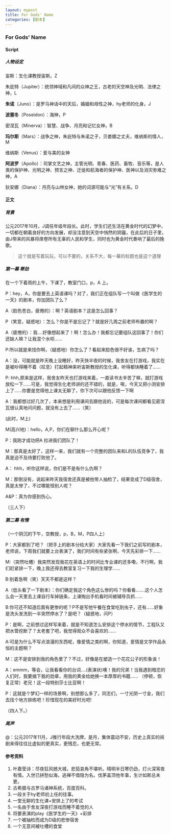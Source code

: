 ```yaml
---
layout: mypost
title: For Gods' Name
categories: [剧本]
---
```


### For Gods' Name

#### Script

##### 人物设定

宙斯：生化课教授宙斯。Z

朱庇特（Jupiter）：统领神域和凡间的众神之王，古老的天空神及光明、法律之神，L

**朱诺**（Juno）：是罗马神话中的天后，婚姻和母性之神，hy老师的化身。J

**波塞冬**（Poseidon）：海神，P

密涅瓦（Minerva）：智慧、战争、月亮和记忆女神，B

**玛尔斯**（Mars）：战争之神，朱庇特与朱诺之子，贝娄娜之丈夫，维纳斯的情人，M

维纳斯（Venus）：爱与美的女神

**阿波罗**（Apollo）：司掌文艺之神，主管光明、青春、医药、畜牧、音乐等，是人类的保护神、光明之神、预言之神、迁徙和航海者的保护神、医神以及消灾弥难之神，A

狄安娜（Diana）：月亮与山林女神，她的词源可能与“光”有关系。D

#### 正文

##### 背景

公元2017年10月，J调任年级年段长。此时，学生们还生活在黄金时代的幻梦中，一切都在朝着良好的方向发展，却没注意到天空中悄然的阴霾，在此后的日子里，由J带来的风暴将席卷所有无辜的人民和学生，同时也为黄金时代奏响了最后的挽歌。

> 这个就是写着玩玩，可以不要的，关系不大，每一幕的标题也是这个道理

##### 第一幕 寒劲

在一个下着雨的上午，下课了，教室门口，p，A 上。

P：hey，A，你是要去上英语课吗？对了，我们正在组队写一个叫做《医学生的一天》的剧本，你加团队了么？

A（脸色苍白，疲倦的）：啊？英语剧本？这是怎么回事？

P（笑意，疑惑地）：怎么？你是不是忘记了？就是好几周之前老师布置的啊？

A（疲倦的）：我....好像想起来了！啊！怎么办！我都忘记要组队这回事了！你们还缺人嘛？让我混个水呗......

P:所以就是来找你啊，（疑惑地）你怎么了？看起来脸色很不好诶，生病了吗？

A：没，可能就是昨天晚上没睡好，昨天快半夜的时候，我舍友在打游戏，我实在是被吵得睡不着（叹息）打起精神来听宙斯教授的生化课，听得都快睡着了......

P: hhh,原来是这样，我舍友昨天也打游戏来着，一直读书太辛苦了嘛，就打游戏放松一下......可是，我觉得生化老师讲的还不错的，就是，唉，今天又把小测安排上了......你要是觉得他上课太无聊了，你下次可以跟他反馈一下啊

A：我都想过好几次了，本来想是利用课间去跟他说的，可是每次课间都看见密涅瓦很认真地问问题，就没有上去了......（笑）

(此时，M上)

M(高兴地)：hello，A,P，你们在聊什么那么开心呢？

P：我刚才成功把A 拉进我们团队了！

M：那真是太好了，这样一来，我们就有一个完整的团队来和L的队伍竞争了，我真是迫不及待要打败他了。

A： hhh，听你这样说，你们是不是有什么仇啊？

M：那倒没有，说起来昨天我宿舍还真是被他带人抽检了，结果变成了D级宿舍，真是太惨了，不过哪能怪别人呢？

A&P：真为你感到伤心。

（三人下）

##### 第二幕 有情

（一个阴沉的下午，空教授，p，B，M，P四人上）

P：大家都到了吧？（把手上的剧本分给大家）大家先看一下我们之前写的剧本，老师说，下周我们就要上台表演了，我们时间有些紧张啊，今天先彩排一下......

M:（突然吐槽）我突然发现我花在英语上的时间比专业课的还多嘞，不行啊，我们赶紧排一下，晚上我还得去教室复习一下我的生理学......

B:别着急啊（笑）天天不都是这样？

A（低头看了一下剧本）：你们确定我这个角色这么惨的吗？你看看.......这个人怎么会一天里去上课自行车掉链条，上课掏出手机看时间被辅导员抓......

B:你可还不知道后面有更惨的呢？P不是写他午餐在食堂吃到虫子，还有......好象是洗头发洗到一半突然停水了？是吧？（疑惑地，问P）

P：是啊，之前想过这样写来着，就是不知道怎么安排这个停水的情节，工程队又把水管挖断了？太老套了吧，我觉得观众不会喜欢的......

A:可是为什么不写点浪漫的东西呢，像爱情之类的啊，你知道，爱情是文学作品永恒的主题啊？

M：这不是安排到我的角色里了？不过，好像是在塑造一个花花公子的形象诶！

A：emmm，等会，让我看看你的台词....(表演状)噢！我的兄弟！当我遇到暗恋的人们时，我要摘下我的勋章，用我的黄金给她换一本厚厚的书籍...... （停顿，恢复正常）老兄！这一段特别莎士比亚啊！

P：这就是个梦幻一样的场景啊，别想那么多了，同志们，一寸光阴一寸金，我们去找个地方排练吧！珍惜现在的美好时光吧!

（四人下。）

##### 尾声

@：公元2017年11月，J推行年段大洗牌，是月，集体震动不安，历史上真实的闹剧来得往往比虚拟的更真实，更残忍，也更无常。

#### 参考资料

1. 叶嘉莹诗：尽夜狂风撼大城，悲笳哀角不堪听。晴明半日寒仍劲，灯火深宵夜有情。入世已拼愁似海，逃禅不借隐为名。伐茅盖顶他年事，生计如斯总未更。
2. 古希腊与古罗马诸神系统，百度百科。
3. 一段关于hy老师初上任的往事。
4. 一堂无聊的生化课+安排上了的考试
5. 一名由于舍友深夜打游戏而睡不着觉的人
6. 将要表演的play《医学生的一天》+彩排
7. 一个被抽检而成为D级的悲惨宿舍
8. 一个无意间被吐槽的食堂
